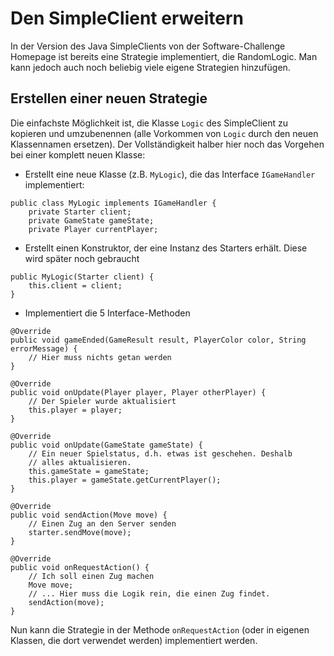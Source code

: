 # Den SimpleClient erweitern

In der Version des Java SimpleClients von der Software-Challenge
Homepage ist bereits eine Strategie implementiert, die RandomLogic. Man
kann jedoch auch noch beliebig viele eigene Strategien hinzufügen.

## Erstellen einer neuen Strategie

Die einfachste Möglichkeit ist, die Klasse `Logic` des SimpleClient zu
kopieren und umzubenennen (alle Vorkommen von `Logic` durch den neuen
Klassennamen ersetzen). Der Vollständigkeit halber hier noch das
Vorgehen bei einer komplett neuen Klasse:

-   Erstellt eine neue Klasse (z.B. `MyLogic`), die das Interface
    `IGameHandler` implementiert:

<!-- -->

    public class MyLogic implements IGameHandler {
        private Starter client;
        private GameState gameState;
        private Player currentPlayer;

-   Erstellt einen Konstruktor, der eine Instanz des Starters erhält.
    Diese wird später noch gebraucht

<!-- -->

    public MyLogic(Starter client) {
        this.client = client;
    }

-   Implementiert die 5 Interface-Methoden

<!-- -->

    @Override
    public void gameEnded(GameResult result, PlayerColor color, String errorMessage) {
        // Hier muss nichts getan werden
    }

    @Override
    public void onUpdate(Player player, Player otherPlayer) {
        // Der Spieler wurde aktualisiert
        this.player = player;
    }

    @Override
    public void onUpdate(GameState gameState) {
        // Ein neuer Spielstatus, d.h. etwas ist geschehen. Deshalb
        // alles aktualisieren.
        this.gameState = gameState;
        this.player = gameState.getCurrentPlayer();
    }

    @Override
    public void sendAction(Move move) {
        // Einen Zug an den Server senden
        starter.sendMove(move);
    }

    @Override
    public void onRequestAction() {
        // Ich soll einen Zug machen
        Move move;
        // ... Hier muss die Logik rein, die einen Zug findet.
        sendAction(move);
    }

Nun kann die Strategie in der Methode `onRequestAction` (oder in eigenen
Klassen, die dort verwendet werden) implementiert werden.
